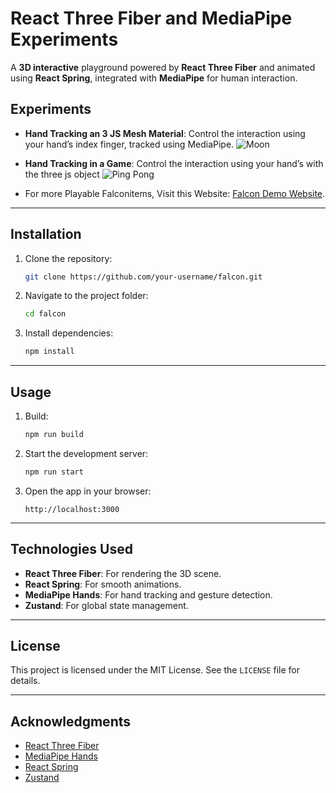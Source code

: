 
# React Three Fiber and MediaPipe Experiments

A **3D interactive** playground powered by **React Three Fiber** and animated using **React Spring**, integrated with **MediaPipe** for human interaction.

## Experiments
- **Hand Tracking an 3 JS Mesh Material**: Control the interaction using your hand’s index finger, tracked using MediaPipe.
![Moon](docs/videos/play_2.gif)

- **Hand Tracking in a Game**: Control the interaction using your hand’s with the three js object
![Ping Pong](docs/videos/play_1.gif)

- For more Playable Falconitems, Visit this Website: [Falcon Demo Website](https://blogbees.github.io/falcon/).

---

## Installation

1. Clone the repository:

   ```bash
   git clone https://github.com/your-username/falcon.git
   ```

2. Navigate to the project folder:

   ```bash
   cd falcon
   ```

3. Install dependencies:

   ```bash
   npm install
   ```

---

## Usage

1. Build:

   ```bash
   npm run build
   ```

2. Start the development server:

   ```bash
   npm run start
   ```

3. Open the app in your browser:

   ```plaintext
   http://localhost:3000
   ```
---

## Technologies Used

- **React Three Fiber**: For rendering the 3D scene.
- **React Spring**: For smooth animations.
- **MediaPipe Hands**: For hand tracking and gesture detection.
- **Zustand**: For global state management.

---

## License

This project is licensed under the MIT License. See the `LICENSE` file for details.

---

## Acknowledgments
- [React Three Fiber](https://docs.pmnd.rs/react-three-fiber/getting-started/introduction)
- [MediaPipe Hands](https://developers.google.com/mediapipe/solutions/hands)
- [React Spring](https://react-spring.dev/)
- [Zustand](https://zustand-demo.pmnd.rs/)
